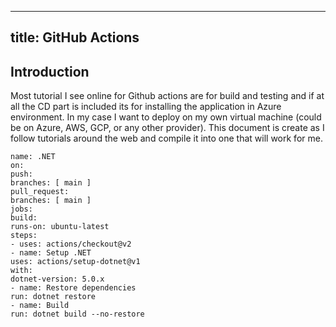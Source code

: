 
---
title: GitHub Actions
---

## Introduction

Most tutorial I see online for Github actions are for build and testing and if at all the CD part is included its for installing the application in Azure environment. In my case I want to deploy on my own virtual machine (could be on Azure, AWS, GCP, or any other provider). This document is create as I follow tutorials around the web and compile it into one that will work for me.
```
name: .NET
on:
push:
branches: [ main ]
pull_request:
branches: [ main ]
jobs:
build:
runs-on: ubuntu-latest
steps:
- uses: actions/checkout@v2
- name: Setup .NET
uses: actions/setup-dotnet@v1
with:
dotnet-version: 5.0.x
- name: Restore dependencies
run: dotnet restore
- name: Build
run: dotnet build --no-restore
```
<!--stackedit_data:
eyJoaXN0b3J5IjpbLTQ4NjYyODEwMiwyODkxMzQzNjVdfQ==
-->